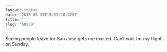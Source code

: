 ```yaml
---
layout: status
date: '2018-05-31T13:57:10.425Z'
title: ''
slug: '50230'
---
```

Seeing people leave for San Jose gets me excited. Can‘t wait for my flight on Sunday.
